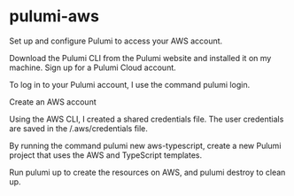 # pulumi-aws

Set up and configure Pulumi to access your AWS account.

Download the Pulumi CLI from the Pulumi website and installed it on my machine.
Sign up for a Pulumi Cloud account. 

To log in to your Pulumi account, I use the command pulumi login.

Create an AWS account

Using the AWS CLI, I created a shared credentials file. The user credentials are saved in the /.aws/credentials file.

By running the command pulumi new aws-typescript, create a new Pulumi project that uses the AWS and TypeScript templates.

Run pulumi up to create the resources on AWS, and pulumi destroy to clean up.
